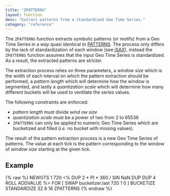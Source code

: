 ```yaml
---
title: "ZPATTERNS"
layout: function
desc: "Extract patterns from a standardized Geo Time Series."
category: "reference"
---
```


The `ZPATTERNS` function extracts symbolic patterns (or motifs) from a Geo Time Series in a way quasi identical to [PATTERNS]({{site.baseurl}}/reference/functions/function_PATTERNS). The process only differs by the lack of standardization of each window (see [iSAX](http://www.cs.ucr.edu/~eamonn/iSAX/iSAX.html)), instead the `ZPATTERNS` function assumes that the input Geo Time Series is standardized. As a result, the extracted patterns are stricter.

The extraction process relies on three parameters, a *window size* which is the width of each interval on which the pattern extraction should be performed, a *pattern length* which will determine how the window is segmented, and lastly a *quantization scale* which will determine how many different buckets will be used to ventilate the series values.

The following constraints are enforced:

* *pattern length* must divide *wind ow size*
* *quantization scale* must be a power of two from 2 to 65536
* `ZPATTERNS` can only be applied to numeric Geo Time Series which are bucketized and filled (*i.e.* no bucket with missing values).

The result of the pattern extraction process is a new Geo Time Series of patterns. The value at each tick is the pattern corresponding to the window of *window size* starting at the given tick.

## Example ##

{% raw %}
<warp10-warpscript-widget backend="{{backend}}"  exec-endpoint="{{execEndpoint}}">NEWGTS
1 720
<% DUP 2 * PI * 360 / SIN NaN DUP DUP 4 ROLL ADDVALUE %> FOR
[ SWAP bucketizer.last 720 1 0 ] BUCKETIZE
STANDARDIZE
32 8 16 ZPATTERNS</warp10-warpscript-widget>
{% endraw %}    
